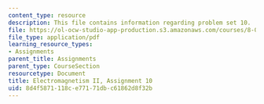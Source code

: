 ```yaml
---
content_type: resource
description: This file contains information regarding problem set 10.
file: https://ol-ocw-studio-app-production.s3.amazonaws.com/courses/8-07-electromagnetism-ii-fall-2012/8d4f5871118ce77171dbc61862d8f32b_MIT8_07F12_pset10.pdf
file_type: application/pdf
learning_resource_types:
- Assignments
parent_title: Assignments
parent_type: CourseSection
resourcetype: Document
title: Electromagnetism II, Assignment 10
uid: 8d4f5871-118c-e771-71db-c61862d8f32b
---
```

